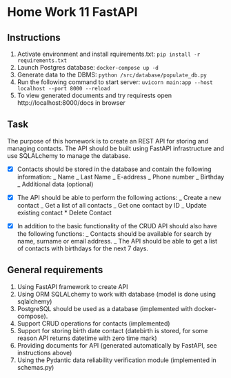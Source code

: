 # Home Work 11 FastAPI

## Instructions

1. Activate environment and install rquirements.txt:
   `pip install -r requirements.txt`
2. Launch Postgres database:
   `docker-compose up -d`
3. Generate data to the DBMS:
   `python /src/database/populate_db.py`
4. Run the following command to start server:
   `uvicorn main:app --host localhost --port 8000 --reload`
5. To view generated documents and try requirests open http://localhost:8000/docs in browser

## Task

The purpose of this homework is to create an REST API for storing and managing contacts. The API should be built using FastAPI infrastructure and use SQLALchemy to manage the database.

-[x] Contacts should be stored in the database and contain the following information:
_ Name
_ Last Name
_ E-address
_ Phone number
_ Birthday
_ Additional data (optional)

-[x] The API should be able to perform the following actions:
_ Create a new contact
_ Get a list of all contacts
_ Get one contact by ID
_ Update existing contact \* Delete Contact

-[x] In addition to the basic functionality of the CRUD API should also have the following functions:
_ Contacts should be available for search by name, surname or email address.
_ The API should be able to get a list of contacts with birthdays for the next 7 days.

## General requirements

1. Using FastAPI framework to create API
2. Using ORM SQLALchemy to work with database (model is done using sqlalchemy)
3. PostgreSQL should be used as a database (implemented with docker-compose).
4. Support CRUD operations for contacts (implemented)
5. Support for storing birth date contact (datebirth is stored, for some reason API returns datetime with zero time mark)
6. Providing documents for API (generated automatically by FastAPI, see instructions above)
7. Using the Pydantic data reliability verification module (implemented in schemas.py)
